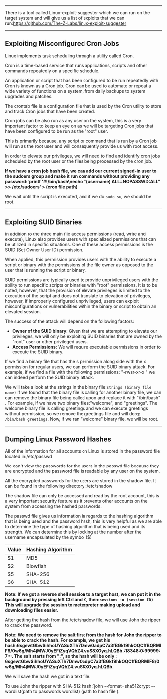 
---

There is a tool called Linux-exploit-suggester which we can run on the target system and will give us a list of exploits that we can run:https://github.com/The-Z-Labs/linux-exploit-suggester

---

## Exploiting Misconfigured Cron Jobs

Linux implements task scheduling through a utility called Cron.

Cron is a time-based service that runs applications, scripts and other commands repeatedly on a specific schedule.

An application or script that has been configured to be run repeatedly with Cron is known as a Cron job. Cron can be used to automate or  repeat a wide variety of functions on a system, from daily backups to system upgrades and patches.

The crontab file is a configuration file that is used by the Cron utility to store and track Cron jobs that have been created.

Cron jobs can be also run as any user on the system, this is a very important factor to keep an eye on as we will be targeting Cron jobs that have been configured to be run as the "root" user.

This is primarily because, any script or command that is run by a Cron job will run as the root user and will consequently provide us with root access.

In order to elevate our privileges, we will need to find and identify cron jobs scheduled by the root user or the files being processed by the cron job.

**If we have a cron job bash file, we can add our current signed-in user to the sudoers group and make it run commands without providing any password:`printf '#!/bin/bash\necho "(username) ALL=NOPASSWD:ALL" >> /etc/sudoers' > (cron file path)**

We wait until the script is executed, and if we do:`sudo su`, we should be root.

---

## Exploiting SUID Binaries

In addition to the three main file access permissions (read, write and execute), Linux also provides users with specialized permissions that can be utilized in specific situations. One of these access permissions is the SUID (Set Owner User ID) permission.

When applied, this permission provides users with the ability to execute a script or binary with the permissions of the file owner as opposed to the user that is running the script or binary.

SUID permissions are typically used to provide unprivileged users with the ability to run specific scripts or binaries with "root" permissions. It is to be noted, however, that the provision of elevate privileges is limited to the execution of the script and does not translate to elevation of privileges, however, if improperly configured unprivileged, users can exploit misconfigurations or  vulnerabilities within the binary or script to obtain an elevated session.

The success of the attack will depend on the following factors:
- **Owner of the SUID binary**: Given that we are attempting to elevate our privileges, we will only be exploiting SUID binaries that are owned by the "root" user or other privileged users.
- **Access Permissions:** We will require executable permissions in order to execute the SUID binary.

If we find a binary file that has the s permission along side with the x permission for regular users, we can perform the SUID binary attack. For example, if we find a file with the following permissions: "-rwsr-xr-x " we can indeed perform the SUID binary attack.

We will take a look at the strings in the binary file:`strings (binary file name)`
If we found that the binary file is calling for another binary file, we can can remove the binary file being called upon and replace it with "/bin/bash" . 
For example, if we have two binary files:"welcome", and "greetings". The welcome binary file is calling greetings and we can execute greetings without permission, so we remove the greetings file and will do:`cp /bin/bash greetings`. Now, if we ran "welcome" binary file, we will be root.

 ---
## Dumping Linux Password Hashes


All of the information for all accounts on Linux is stored in the password file located in:/etc/passwd

We can't view the passwords for the users in the passwd file because they are encrypted and the password file is readable by any user on the system.

All the encrypted passwords for the users are stored in the shadow file. It can be found in the following directory :/etc/shadow

The shadow file can only be accessed and read by the root account, this is a very important security feature as it prevents other accounts on the system from accessing the hashed passwords.

The passwd file gives us information in regards to the hashing algorithm that is being used and the password hash, this is very helpful as we are able to determine the type of hashing algorithm that is being used and its strength. We can determine this by looking at the number after the username encapsulated by the symbol ($)

| Value | Hashing Algorithm |
| ----- | ----------------- |
| $1    | MD5               |
| $2    | Blowfish          |
| $5    | SHA-256           |
| $6    | SHA-512           |
**Note: If we got a reverse shell session to a target host, we can put it in the background by pressing left Ctrl and Z, then:`sessions -u (session ID)` This will upgrade the session to meterpreter making upload and downloading files easier.**

After getting the hash from the /etc/shadow file, we will use John the ripper to crack the password.

**Note: We need to remove the salt first from the hash for John the ripper to be able to crack the hash. For example, we get his hash:$6$sgewtGbw$ihhoUYASuXTh7Dmw0adpC7a3fBGkf9hkOQCffBQRMIF8/0w6g/Mh4jMWJ0yEFiZyqVQhZ4.vuS8XOyq.hLQBb.:18348:0:99999:7:::. The salt starts from ":", so the hash will be only : $6$sgewtGbw$ihhoUYASuXTh7Dmw0adpC7a3fBGkf9hkOQCffBQRMIF8/0w6g/Mh4jMWJ0yEFiZyqVQhZ4.vuS8XOyq.hLQBb.**

We will save the hash we got in a text file.

To use John the ripper with SHA-512 hash:`john --format=sha512crypt --wordlist(path to passwords wordlist) (path to hash file ).

